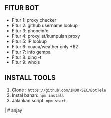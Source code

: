 



## FITUR BOT

- Fitur 1: proxy checker
- Fitur 2: github username lookup
- Fitur 3: phoneinfo
- Fitur 4: proxylist/kumpulan proxy
- Fitur 5: IP lookup
- Fitur 6: cuaca/weather only +62
- Fitur 7: info gempa
- Fitur 8: ping -t
- Fitur 9: whois


## INSTALL TOOLS

1. Clone : `https://github.com/INDO-SEC/BotTele`
3. Instal bahan: `npm install`
4. Jalankan script: `npm start`


| #  anjay
